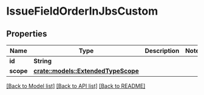 # IssueFieldOrderInJbsCustom

## Properties

Name | Type | Description | Notes
------------ | ------------- | ------------- | -------------
**id** | **String** |  | 
**scope** | [**crate::models::ExtendedTypeScope**](ExtendedTypeScope.md) |  | 

[[Back to Model list]](../README.md#documentation-for-models) [[Back to API list]](../README.md#documentation-for-api-endpoints) [[Back to README]](../README.md)


